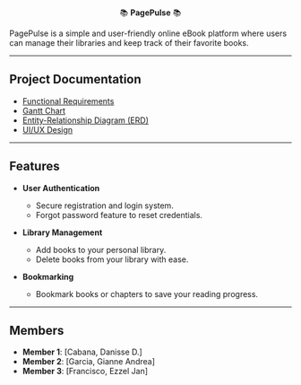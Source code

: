 <p align="center">  
  📚 <strong>PagePulse</strong> 📚  
</p>  

PagePulse is a simple and user-friendly online eBook platform where users can manage their libraries and keep track of their favorite books.  

---  

## Project Documentation  

- [Functional Requirements](https://1drv.ms/w/s!Ai_PispwL4JVkY5eCVg11u_Riiip8w?e=Nc5xmh)  
- [Gantt Chart](https://1drv.ms/x/s!Ai_PispwL4JVg59YvbsVfwgCeBhRdw?e=qVvrAr)  
- [Entity-Relationship Diagram (ERD)](https://lucid.app/lucidchart/9a68a5e4-805f-4e29-aa13-aa46d94d94ab/edit?viewport_loc=-383%2C-595%2C2994%2C1477%2C0_0&invitationId=inv_e5f0e3f7-03e3-4882-8cbc-7e4e31f5d868)  
- [UI/UX Design](https://www.figma.com/design/YhCYsIirxaR18FPDfc6e0b/eBook-System-UI%2FUX?node-id=0-1&t=07dG7OjOCEW0pZph-1)  

---  

## Features  

- **User Authentication**  
  - Secure registration and login system.  
  - Forgot password feature to reset credentials.  

- **Library Management**  
  - Add books to your personal library.  
  - Delete books from your library with ease.  

- **Bookmarking**  
  - Bookmark books or chapters to save your reading progress.  

---  

## Members  

- **Member 1**: [Cabana, Danisse D.]  
- **Member 2**: [Garcia, Gianne Andrea]  
- **Member 3**: [Francisco, Ezzel Jan]  
